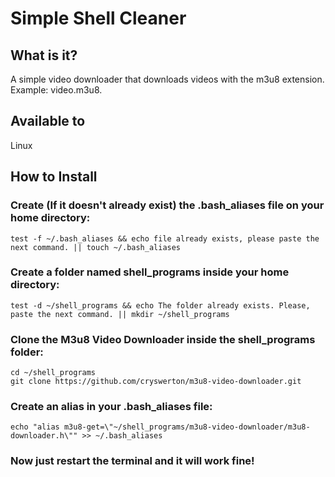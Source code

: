 # Simple Shell Cleaner

## What is it?
A simple video downloader that downloads videos with the m3u8 extension. Example: video.m3u8.

## Available to

Linux

## How to Install

### Create (If it doesn't already exist) the .bash_aliases file on your home directory:
```
test -f ~/.bash_aliases && echo file already exists, please paste the next command. || touch ~/.bash_aliases
```
### Create a folder named shell_programs inside your home directory:
```
test -d ~/shell_programs && echo The folder already exists. Please, paste the next command. || mkdir ~/shell_programs
```
### Clone the M3u8 Video Downloader inside the shell_programs folder:
```
cd ~/shell_programs
git clone https://github.com/cryswerton/m3u8-video-downloader.git
```
### Create an alias in your .bash_aliases file:
```
echo "alias m3u8-get=\"~/shell_programs/m3u8-video-downloader/m3u8-downloader.h\"" >> ~/.bash_aliases
```
### Now just restart the terminal and it will work fine!